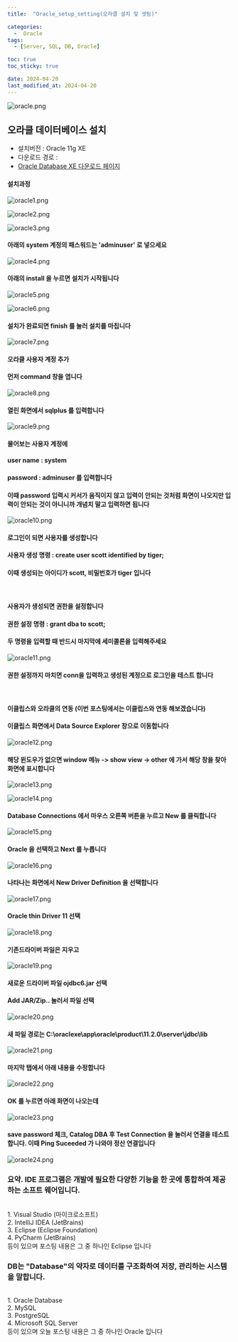 ```yaml
---
title:  "Oracle_setup_setting(오라클 설치 및 셋팅)"

categories:
  -  Oracle
tags:
  - [Server, SQL, DB, Oracle]

toc: true
toc_sticky: true

date: 2024-04-20
last_modified_at: 2024-04-20
---
```


![oracle.png](/assets/images/oracle.png)

## 오라클 데이터베이스 설치
- 설치버전 : Oracle 11g XE
- 다운로드 경로 :
- [Oracle Database XE 다운로드 페이지](https://www.oracle.com/database/technologies/xe-prior-release-downloads.html)

#### 설치과정

![oracle1.png](/assets/images/oracle1.png)

![oracle2.png](/assets/images/oracle2.png)

![oracle3.png](/assets/images/oracle3.png)

#### 아래의 system 계정의 패스워드는 'adminuser' 로 넣으세요

![oracle4.png](/assets/images/oracle4.png)

#### 아래의 install 을 누르면 설치가 시작됩니다

![oracle5.png](/assets/images/oracle5.png)

![oracle6.png](/assets/images/oracle6.png)

#### 설치가 완료되면 finish 를 눌러 설치를 마칩니다

![oracle7.png](/assets/images/oracle7.png)

#### 오라클 사용자 계정 추가
#### 먼저 command 창을 엽니다

![oracle8.png](/assets/images/oracle8.png)

#### 열린 화면에서 sqlplus 를 입력합니다

![oracle9.png](/assets/images/oracle9.png)

#### 물어보는 사용자 계정에
#### user name : system
#### password : adminuser 를 입력합니다
#### 이때 password 입력시 커서가 움직이지 않고 입력이 안되는 것처럼 화면이 나오지만 입력이 안되는 것이 아니니까 개념치 말고 입력하면 됩니다

![oracle10.png](/assets/images/oracle10.png)

#### 로그인이 되면 사용자를 생성합니다
#### 사용자 생성 명령 : create user scott identified by tiger;
#### 이때 생성되는 아이디가 scott,  비밀번호가 tiger 입니다
<br>

#### 사용자가 생성되면 권한을 설정합니다
#### 권한 설정 명령 : grant dba to scott;

#### 두 명령을 입력할 때 반드시 마지막에 세미콜론을 입력해주세요

![oracle11.png](/assets/images/oracle11.png)

#### 권한 설정까지 마치면 conn을 입력하고 생성된 계정으로 로그인을 테스트 합니다
<br>

#### 이클립스와 오라클의 연동 (이번 포스팅에서는 이클립스와 연동 해보겠습니다)
#### 이클립스 화면에서 Data Source Explorer 창으로 이동합니다

![oracle12.png](/assets/images/oracle12.png)

#### 해당 윈도우가 없으면 window 메뉴 -> show view -> other 에 가서 해당 창을 찾아 화면에 표시합니다

![oracle13.png](/assets/images/oracle13.png)

![oracle14.png](/assets/images/oracle14.png)

#### Database Connections 에서 마우스 오른쪽 버튼을 누르고 New 를 클릭합니다

![oracle15.png](/assets/images/oracle15.png)

#### Oracle 을 선택하고 Next 를 누릅니다

![oracle16.png](/assets/images/oracle16.png)

#### 나타나는 화면에서 New Driver Definition 을 선택합니다

![oracle17.png](/assets/images/oracle17.png)

#### Oracle thin Driver 11 선택

![oracle18.png](/assets/images/oracle18.png)

#### 기존드라이버 파일은 지우고

![oracle19.png](/assets/images/oracle19.png)

#### 새로운 드라이버 파일 ojdbc6.jar 선택
####  Add JAR/Zip.. 눌러서 파일 선택

![oracle20.png](/assets/images/oracle20.png)

#### 새 파일 경로는 C:\oraclexe\app\oracle\product\11.2.0\server\jdbc\lib

![oracle21.png](/assets/images/oracle21.png)

#### 마지막 탭에서 아래 내용을 수정합니다

![oracle22.png](/assets/images/oracle22.png)

#### OK 를 누르면 아래 화면이 나오는데

![oracle23.png](/assets/images/oracle23.png)

#### save password 체크, Catalog DBA 후 Test Connection 을 눌러서 연결을 테스트 합니다. 이때 Ping Suceeded 가 나와야 정산 연결입니다

![oracle24.png](/assets/images/oracle24.png)

### 요약. IDE 프로그램은 개발에 필요한 다양한 기능을 한 곳에 통합하여 제공하는 소프트 웨어입니다.
<br>
1. Visual Studio (마이크로소프트)<br>
2. IntelliJ IDEA (JetBrains)<br>
3. Eclipse (Eclipse Foundation)<br>
4. PyCharm (JetBrains)<br> 
등이 있으며 포스팅 내용은 그 중 하나인 Eclipse 입니다
<br>

### DB는 "Database"의 약자로 데이터를 구조화하여 저장, 관리하는 시스템을 말합니다.
<br>
1. Oracle Database<br>
2. MySQL<br>
3. PostgreSQL<br>
4. Microsoft SQL Server<br>
등이 있으며 오늘 포스팅 내용은 그 중 하나인 Oracle 입니다


